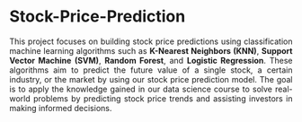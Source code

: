 # Stock-Price-Prediction

<p align="justify">
This project focuses on building stock price predictions using classification machine learning algorithms such as <b>K-Nearest Neighbors (KNN)</b>, <b>Support Vector Machine (SVM)</b>, <b>Random Forest</b>, and <b>Logistic Regression</b>. These algorithms aim to predict the future value of a single stock, a certain industry, or the market by using our stock price prediction model. The goal is to apply the knowledge gained in our data science course to solve real-world problems by predicting stock price trends and assisting investors in making informed decisions.
</p>
